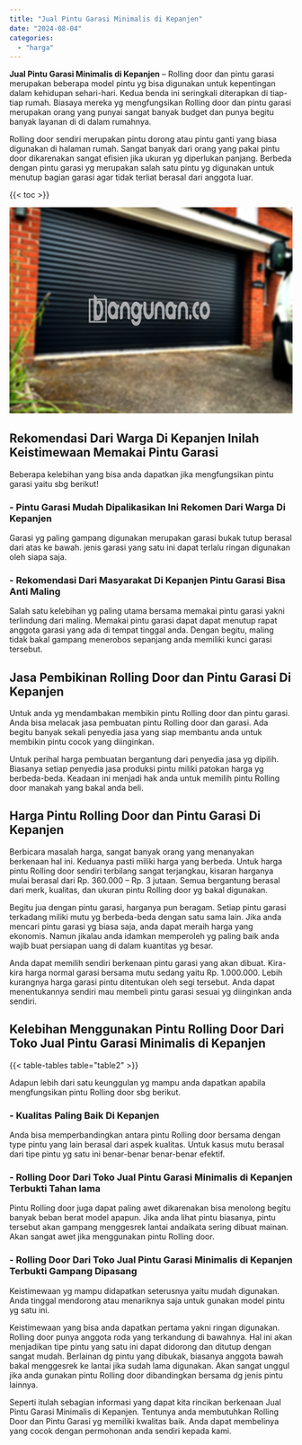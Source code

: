 ```yaml
---
title: "Jual Pintu Garasi Minimalis di Kepanjen"
date: "2024-08-04"
categories: 
  - "harga"
---
```


**Jual Pintu Garasi Minimalis di Kepanjen** – Rolling door dan pintu garasi merupakan beberapa model pintu yg bisa digunakan untuk kepentingan dalam kehidupan sehari-hari. Kedua benda ini seringkali diterapkan di tiap-tiap rumah. Biasaya mereka yg mengfungsikan Rolling door dan pintu garasi merupakan orang yang punyai sangat banyak budget dan punya begitu banyak layanan di di dalam rumahnya.

Rolling door sendiri merupakan pintu dorong atau pintu ganti yang biasa digunakan di halaman rumah. Sangat banyak dari orang yang pakai pintu door dikarenakan sangat efisien jika ukuran yg diperlukan panjang. Berbeda dengan pintu garasi yg merupakan salah satu pintu yg digunakan untuk menutup bagian garasi agar tidak terliat berasal dari anggota luar.

{{< toc >}}

![Jual Pintu Garasi Minimalis di Kepanjen](/images/pintu-garasi-29.png)

## Rekomendasi Dari Warga Di Kepanjen Inilah Keistimewaan Memakai Pintu Garasi

Beberapa kelebihan yang bisa anda dapatkan jika mengfungsikan pintu garasi yaitu sbg berikut!

### \- Pintu Garasi Mudah Dipalikasikan Ini Rekomen Dari Warga Di Kepanjen

Garasi yg paling gampang digunakan merupakan garasi bukak tutup berasal dari atas ke bawah. jenis garasi yang satu ini dapat terlalu ringan digunakan oleh siapa saja.

### \- Rekomendasi Dari Masyarakat Di Kepanjen Pintu Garasi Bisa Anti Maling

Salah satu kelebihan yg paling utama bersama memakai pintu garasi yakni terlindung dari maling. Memakai pintu garasi dapat dapat menutup rapat anggota garasi yang ada di tempat tinggal anda. Dengan begitu, maling tidak bakal gampang menerobos sepanjang anda memiliki kunci garasi tersebut.

## Jasa Pembikinan Rolling Door dan Pintu Garasi Di Kepanjen

Untuk anda yg mendambakan membikin pintu Rolling door dan pintu garasi. Anda bisa melacak jasa pembuatan pintu Rolling door dan garasi. Ada begitu banyak sekali penyedia jasa yang siap membantu anda untuk membikin pintu cocok yang diinginkan.

Untuk perihal harga pembuatan bergantung dari penyedia jasa yg dipilih. Biasanya setiap penyedia jasa produksi pintu miliki patokan harga yg berbeda-beda. Keadaan ini menjadi hak anda untuk memilih pintu Rolling door manakah yang bakal anda beli.

## Harga Pintu Rolling Door dan Pintu Garasi Di Kepanjen

Berbicara masalah harga, sangat banyak orang yang menanyakan berkenaan hal ini. Keduanya pasti miliki harga yang berbeda. Untuk harga pintu Rolling door sendiri terbilang sangat terjangkau, kisaran harganya mulai berasal dari Rp. 360.000 – Rp. 3 jutaan. Semua bergantung berasal dari merk, kualitas, dan ukuran pintu Rolling door yg bakal digunakan.

Begitu jua dengan pintu garasi, harganya pun beragam. Setiap pintu garasi terkadang miliki mutu yg berbeda-beda dengan satu sama lain. Jika anda mencari pintu garasi yg biasa saja, anda dapat meraih harga yang ekonomis. Namun jikalau anda idamkan memperoleh yg paling baik anda wajib buat persiapan uang di dalam kuantitas yg besar.

Anda dapat memilih sendiri berkenaan pintu garasi yang akan dibuat. Kira-kira harga normal garasi bersama mutu sedang yaitu Rp. 1.000.000. Lebih kurangnya harga garasi pintu ditentukan oleh segi tersebut. Anda dapat menentukannya sendiri mau membeli pintu garasi sesuai yg diinginkan anda sendiri.

## Kelebihan Menggunakan Pintu Rolling Door Dari Toko Jual Pintu Garasi Minimalis di Kepanjen

{{< table-tables table="table2" >}}

Adapun lebih dari satu keunggulan yg mampu anda dapatkan apabila mengfungsikan pintu Rolling door sbg berikut.

### \- Kualitas Paling Baik Di Kepanjen

Anda bisa memperbandingkan antara pintu Rolling door bersama dengan type pintu yang lain berasal dari aspek kualitas. Untuk kasus mutu berasal dari tipe pintu yg satu ini benar-benar benar-benar efektif.

### \- Rolling Door Dari Toko Jual Pintu Garasi Minimalis di Kepanjen Terbukti Tahan lama

Pintu Rolling door juga dapat paling awet dikarenakan bisa menolong begitu banyak beban berat model apapun. Jika anda lihat pintu biasanya, pintu tersebut akan gampang menggesrek lantai andaikata sering dibuat mainan. Akan sangat awet jika menggunakan pintu Rolling door.

### \- Rolling Door Dari Toko Jual Pintu Garasi Minimalis di Kepanjen Terbukti Gampang Dipasang

Keistimewaan yg mampu didapatkan seterusnya yaitu mudah digunakan. Anda tinggal mendorong atau menariknya saja untuk gunakan model pintu yg satu ini.

Keistimewaan yang bisa anda dapatkan pertama yakni ringan digunakan. Rolling door punya anggota roda yang terkandung di bawahnya. Hal ini akan menjadikan tipe pintu yang satu ini dapat didorong dan ditutup dengan sangat mudah. Berlainan dg pintu yang dibukak, biasanya anggota bawah bakal menggesrek ke lantai jika sudah lama digunakan. Akan sangat unggul jika anda gunakan pintu Rolling door dibandingkan bersama dg jenis pintu lainnya.

Seperti itulah sebagian informasi yang dapat kita rincikan berkenaan Jual Pintu Garasi Minimalis di Kepanjen. Tentunya anda membutuhkan Rolling Door dan Pintu Garasi yg memiliki kwalitas baik. Anda dapat membelinya yang cocok dengan permohonan anda sendiri kepada kami.
